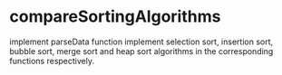 # compareSortingAlgorithms
implement parseData function
implement selection sort, insertion sort, bubble sort, merge sort and heap sort algorithms in the corresponding functions respectively.
